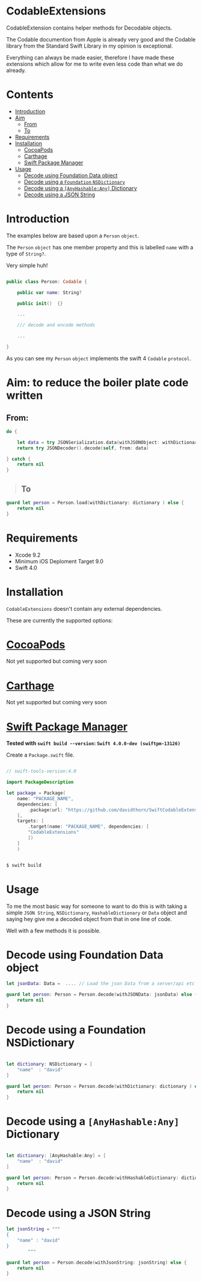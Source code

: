 # CodableExtensions

CodableExtension contains helper methods for Decodable objects.

The Codable documention from Apple is already very good and the Codable library from the Standard Swift Library in my opinion is exceptional.

Everything can always be made easier, therefore I have made these extensions which allow for me to write even less code than what we do already.

# Contents

* [Introduction](#introduction)
* [Aim](#aim)
  * [From](#aim.from)
  * [To](#aim.to)
* [Requirements](#requirements)
* [Installation](#installation)
  * [CocoaPods](#cocoapods)
  * [Carthage](#carthage)
  * [Swift Package Manager](#swift-pm)
* [Usage](#usage)
  * [Decode using Foundation Data object](#usage-1)
  * [Decode using a `Foundation` `NSDictionary`](#usage-2)
  * [Decode using a `[AnyHashable:Any]` Dictionary](#usage-3)
  * [Decode using a JSON String](#usage-4)

<a name="introduction"></a>

# Introduction

The examples below are based upon a `Person` `object`.

The `Person` `object` has one member property and this is labelled `name` with a type of `String?`.

Very simple huh!

```swift

public class Person: Codable {

    public var name: String?

    public init()  {}

    ... 

    /// decode and encode methods

    ...

}

```

As you can see my `Person` `object` implements the swift 4 `Codable` `protocol`.

<a name="aim"></a>

# Aim: to reduce the boiler plate code written


<a name="aim.from"></a>

## From:
```swift
do {

    let data = try JSONSerialization.data(withJSONObject: withDictionary)
    return try JSONDecoder().decode(self, from: data)

} catch {
    return nil
}
```

<a name="aim.to"></a>

>## To
```swift
guard let person = Person.load(withDictionary: dictionary ) else {
    return nil
}
```

<a name="requirements"></a>

# Requirements

* Xcode 9.2
* Minimum iOS Deploment Target 9.0
* Swift 4.0

<a name="installation"></a>

# Installation

`CodableExtensions` doesn't contain any external dependencies.

These are currently the supported options:

<a name="cocoapods"></a>

# [CocoaPods](https://guides.cocoapods.org/using/using-cocoapods.html)

Not yet supported but coming very soon

<a name="carthage"></a>

# [Carthage](https://github.com/Carthage/Carthage)

Not yet supported but coming very soon

<a name="swift-pm"/>

# [Swift Package Manager](https://github.com/apple/swift-package-manager) 

**Tested with `swift build --version`: `Swift 4.0.0-dev (swiftpm-13126)`**

Create a `Package.swift` file.

```swift

// swift-tools-version:4.0

import PackageDescription

let package = Package(
    name: "PACKAGE_NAME",
    dependencies: [
        .package(url: "https://github.com/davidthorn/SwiftCodableExtensions.git", from: "0.1.0")
    ],
    targets: [
        .target(name: "PACKAGE_NAME", dependencies: [
        "CodableExtensions"
        ])
    ]
    )

```

```bash

$ swift build

```

<a name="usage"></a>

# Usage

To me the most basic way for someone to want to do this is with taking a simple `JSON String`, `NSDictionary`, `HashableDictionary` or `Data` object and saying hey give me a decoded object from that in one line of code.

Well with a few methods it is possible.

<a name="usage-1"></a>

# Decode using Foundation Data object

```swift
let jsonData: Data =  .... // Load the json Data from a server/api etc

guard let person: Person = Person.decode(withJSONData: jsonData) else {
    return nil
}
```

<a name="usage-2"></a>

# Decode using a Foundation NSDictionary

```swift

let dictionary: NSDictionary = [
    "name"  : "david"
]

guard let person: Person = Person.decode(withDictionary: dictionary ) else {
    return nil
}

```

<a name="usage-3"></a>

# Decode using a `[AnyHashable:Any]` Dictionary

```swift

let dictionary: [AnyHashable:Any] = [
    "name"  : "david"
]

guard let person: Person = Person.decode(withHashableDictionary: dictionary ) else {
    return nil
}

```

<a name="usage-4"></a>

# Decode using a JSON String

```swift
let jsonString = """
{
    "name" : "david"
}
        """

guard let person = Person.decode(withJsonString: jsonString) else {
    return nil
}

```